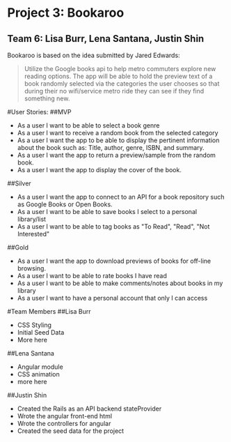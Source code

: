 # Project 3: **Bookaroo**
## Team 6: Lisa Burr, Lena Santana, Justin Shin
Bookaroo is based on the idea submitted by Jared Edwards:
> Utilize the Google books api to help metro commuters explore new reading options. The app will be able to hold the preview text of a book randomly selected via the categories the user chooses so that during their no wifi/service metro ride they can see if they find something new.

#User Stories:
##MVP
- As a user I want to be able to select a book genre
- As a user I want to receive a random book from the selected category
- As a user I want the app to be able to display the pertinent information about the book such as: Title, author, genre, ISBN, and summary.
- As a user I want the app to return a preview/sample from the random book.
- As a user I want the app to display the cover of the book.

##Silver
- As a user I want the app to connect to an API for a book repository such as Google Books or Open Books.
- As a user I want to be able to save books I select to a personal library/list
- As a user I want to be able to tag books as "To Read", "Read", "Not Interested"

##Gold
- As a user I want the app to download previews of books for off-line browsing.
- As a user I want to be able to rate books I have read
- As a user I want to be able to make comments/notes about books in my library
- As a user I want to have a personal account that only I can access

#Team Members
##Lisa Burr
- CSS Styling
- Initial Seed Data
- More here

##Lena Santana
- Angular module
- CSS animation
- more here

##Justin Shin
- Created the Rails as an API backend stateProvider
- Wrote the angular front-end html
- Wrote the controllers for angular
- Created the seed data for the project
